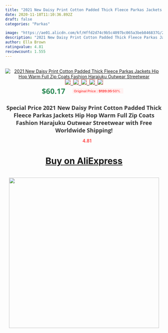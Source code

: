 ```yaml
---
title: "2021 New Daisy Print Cotton Padded Thick Fleece Parkas Jackets Hip Hop Warm Full Zip Coats Fashion Harajuku Outwear Streetwear"
date: 2020-11-18T11:10:36.892Z
draft: false
categories: "Parkas"

image: "https://ae01.alicdn.com/kf/Hffd2d74c9b5c4097bc065a3beb846837G/2021-New-Daisy-Print-Cotton-Padded-Thick-Fleece-Parkas-Jackets-Hip-Hop-Warm-Full-Zip-Coats.jpg"
description: "2021 New Daisy Print Cotton Padded Thick Fleece Parkas Jackets Hip Hop Warm Full Zip Coats Fashion Harajuku Outwear Streetwear"
author: Ella Brown
ratingvalue: 4.81
reviewcount: 1.555
---
```

<br>
<div style="text-align: center;">
<a href="https://s.click.aliexpress.com/e/_9RpFOz" target="_blank" rel="nofollow noopener noreferrer"><img alt="2021 New Daisy Print Cotton Padded Thick Fleece Parkas Jackets Hip Hop Warm Full Zip Coats Fashion Harajuku Outwear Streetwear" class="magnifier-image" src="https://ae01.alicdn.com/kf/Hffd2d74c9b5c4097bc065a3beb846837G/2021-New-Daisy-Print-Cotton-Padded-Thick-Fleece-Parkas-Jackets-Hip-Hop-Warm-Full-Zip-Coats.jpg_640x640.jpg">
<br>
<img style="border:1px solid salmon" src="https://ae01.alicdn.com/kf/Hffd2d74c9b5c4097bc065a3beb846837G/2021-New-Daisy-Print-Cotton-Padded-Thick-Fleece-Parkas-Jackets-Hip-Hop-Warm-Full-Zip-Coats.jpg_120x120.jpg">&nbsp;&nbsp;<img style="border:1px solid salmon" src="https://ae01.alicdn.com/kf/H1b8512a3a2674e12aa260ebf160dc98cY/2021-New-Daisy-Print-Cotton-Padded-Thick-Fleece-Parkas-Jackets-Hip-Hop-Warm-Full-Zip-Coats.jpg_120x120.jpg">&nbsp;&nbsp;<img style="border:1px solid salmon" src="https://ae01.alicdn.com/kf/H10d32c5a7bec4bd695b771cafa18919eV/2021-New-Daisy-Print-Cotton-Padded-Thick-Fleece-Parkas-Jackets-Hip-Hop-Warm-Full-Zip-Coats.jpg_120x120.jpg">&nbsp;&nbsp;<img style="border:1px solid salmon" src="https://ae01.alicdn.com/kf/Hd4b556de681f443e8cb79051f5a07f10x/2021-New-Daisy-Print-Cotton-Padded-Thick-Fleece-Parkas-Jackets-Hip-Hop-Warm-Full-Zip-Coats.jpg_120x120.jpg">&nbsp;&nbsp;<img style="border:1px solid salmon" src="https://ae01.alicdn.com/kf/Hd239d9dd849341b39039a3bc86f839d6U/2021-New-Daisy-Print-Cotton-Padded-Thick-Fleece-Parkas-Jackets-Hip-Hop-Warm-Full-Zip-Coats.jpg_120x120.jpg"></a></div><br0>
<div style="text-align: center;"><span style="background-color: white; border: 0px; box-sizing: border-box; color: seagreen; display: inline-block; font-family: &quot;open sans&quot; , &quot;arial&quot; , &quot;helvetica&quot; , sans-serif , &quot;heiti&quot;; font-size: 24px; font-stretch: inherit; font-weight: 700; line-height: inherit; margin: 0px 10px 0px 0px; padding: 0px; vertical-align: middle;">$60.17 </span>
<span style="background: rgb(255 , 241 , 241); border-radius: 3px; border: 0px; box-sizing: border-box; color: #ff4747; display: inline-block; font-family: inherit; font-size: 12px; font-stretch: inherit; font-style: inherit; font-variant: inherit; font-weight: 600; line-height: inherit; margin: 0px; padding: 2px 5px; transform: scale(0.9); vertical-align: middle;">Original Price : <b style="text-decoration: line-through;">$120.35 </b> 50%&nbsp;&nbsp;</span></div>
<h1 style="color: #333333; display: inline-block; font-family: &quot;open sans&quot; , &quot;arial&quot; , &quot;helvetica&quot; , sans-serif , &quot;heiti&quot;; font-size: 18px; font-stretch: inherit; font-weight: 700; text-align: center;">Special Price 2021 New Daisy Print Cotton Padded Thick Fleece Parkas Jackets Hip Hop Warm Full Zip Coats Fashion Harajuku Outwear Streetwear with Free Worldwide Shipping!</h1>
<div style="color: #ff4747; text-align: center;">
<img src="https://4.bp.blogspot.com/-M0ZcTcb-5uY/XleCXlxnR4I/AAAAAAAAAEc/OrjgMkXV1oMQFaCRZj5HQwOCBcu3w1FegCPcBGAYYCw/s1600/star.png" style="height: 15px;">&nbsp;<b>4.81</b></div>
<div class="button_cont" align="center"><a class="buynow_a" href="https://s.click.aliexpress.com/e/_9RpFOz" target="_blank" rel="nofollow noopener noreferrer"><H1>Buy on AliExpress</H1></a></div><br>
<div class="separator" style="clear: both; text-align: center;">
<img src="https://lh3.googleusercontent.com/-pTy5HemUv9M/XlePHvY0dAI/AAAAAAAAAE4/0nX5iRUoIWY8eMW9Dpxeirr157OZliDIgCLcBGAsYHQ/s1600/badge.gif" width="480">
</div>
